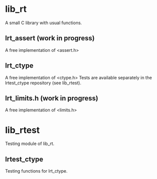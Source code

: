 # lib_rt
A small C library with usual functions.
## lrt_assert (work in progress)
A free implementation of <assert.h>
## lrt_ctype
A free implementation of <ctype.h>
Tests are available separately in the lrtest_ctype repository (see lib_rtest).
## lrt_limits.h (work in progress)
A free implementation of <limits.h>
# lib_rtest
Testing module of lib_rt.
## lrtest_ctype
Testing functions for lrt_ctype.

